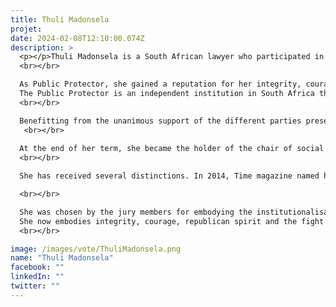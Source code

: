 ```yaml
---
title: Thuli Madonsela
projet: 
date: 2024-02-08T12:10:00.074Z
description: >
  <p></p>Thuli Madonsela is a South African lawyer who participated in the drafting of the Constitution in the 1990s. On 19 October 2009, she was appointed Public Protector of the Republic (Ombudsman) by President Jacob Zuma (president from 9 May 2009 to 14 February 2018) for a non-renewable seven-year term from 19 October 2009 to 14 October 2016.  
  <br></br>

  As Public Protector, she gained a reputation for her integrity, courage and commitment to justice and political accountability, particularly in the Nkandla affair (2011-2012), where she denounced the excessive spending of President Jacob Zuma. Her reputation as a fighter against corruption has made her an iconic figure in the defence of human rights and good governance in South Africa and beyond
  The Public Protector is an independent institution in South Africa that plays a crucial role in protecting the rights of citizens and promoting good governance, by overseeing public administration and investigating citizens' complaints about abuse of power, corruption and maladministration. 
  <br></br>

  Benefitting from the unanimous support of the different parties present in the National Assembly, Thuli Madonsela, "Madam Anti-Corruption" due to her courage, tenacity and the precision of her investigations, became the worst nightmare of President Jacob Zuma  
   <br></br>
 
  At the end of her term, she became the holder of the chair of social justice at the Faculty of Law of the University of Stellenbosch in South Africa, a position she still holds.
  <br></br>

  She has received several distinctions. In 2014, Time magazine named her one of the 100 most influential people in the world. In 2015, she was awarded an honorary Doctor of Laws degree from the University of Fort Hare and the University of Stellenbosch.

  <br></br>

  She was chosen by the jury members for embodying the institutionalisation of good governance. Article 32 of the ACDEG stipulates that "State Parties shall take the necessary measures to institutionalise good political governance." While Article 13 of the ACDEG stipulates that "State Parties shall take measures to establish and maintain dialogue and social trust, as well as transparency and accountability between political leaders and the population in order to consolidate democracy and peace."
  She now embodies integrity, courage, republican spirit and the fight against corruption. 
  <br></br>

image: /images/vote/ThuliMadonsela.png
name: "Thuli Madonsela"
facebook: ""
linkedIn: ""
twitter: ""
---
```

